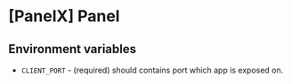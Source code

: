 # [PanelX] Panel


## Environment variables
- `CLIENT_PORT` - (required) should contains port which app is exposed on.